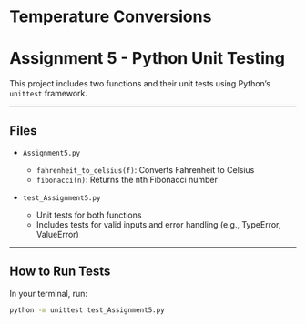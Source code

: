 # Temperature Conversions
# Assignment 5 - Python Unit Testing

This project includes two functions and their unit tests using Python’s `unittest` framework.

---

## Files

- `Assignment5.py`  
  - `fahrenheit_to_celsius(f)`: Converts Fahrenheit to Celsius  
  - `fibonacci(n)`: Returns the nth Fibonacci number  

- `test_Assignment5.py`  
  - Unit tests for both functions  
  - Includes tests for valid inputs and error handling (e.g., TypeError, ValueError)

---

## How to Run Tests

In your terminal, run:

```bash
python -m unittest test_Assignment5.py

